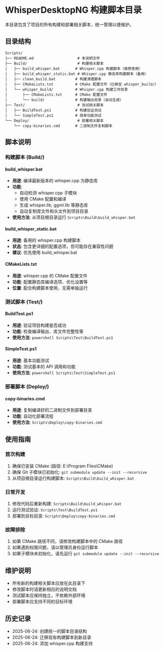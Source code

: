 # WhisperDesktopNG 构建脚本目录

本目录包含了项目的所有构建和部署相关脚本，统一管理以便维护。

## 目录结构

```
Scripts/
├── README.md                    # 本说明文件
├── Build/                       # 构建相关脚本
│   ├── build_whisper.bat       # Whisper.cpp 构建脚本（推荐使用）
│   ├── build_whisper_static.bat # Whisper.cpp 静态库构建脚本（备用）
│   ├── clean_build.bat         # 构建清理脚本
│   ├── CMakeLists.txt          # CMake 配置文件（已移至 whisper_build/）
│   └── whisper_build/          # Whisper.cpp 构建工作目录
│       ├── CMakeLists.txt      # CMake 配置文件
│       └── build/              # 构建输出目录（自动生成）
├── Test/                        # 测试相关脚本
│   ├── BuildTest.ps1           # 构建验证测试
│   └── SimpleTest.ps1          # 简单功能测试
└── Deploy/                      # 部署相关脚本
    └── copy-binaries.cmd       # 二进制文件复制脚本
```

## 脚本说明

### 构建脚本 (Build/)

#### build_whisper.bat
- **用途**: 编译最新版本的 whisper.cpp 为静态库
- **功能**: 
  - 自动检测 whisper.cpp 子模块
  - 使用 CMake 配置和编译
  - 生成 whisper.lib, ggml.lib 等静态库
  - 自动复制库文件和头文件到项目目录
- **使用方法**: 从项目根目录运行 `Scripts\Build\build_whisper.bat`

#### build_whisper_static.bat
- **用途**: 备用的 whisper.cpp 构建脚本
- **状态**: 包含更详细的配置选项，但可能存在兼容性问题
- **建议**: 优先使用 build_whisper.bat

#### CMakeLists.txt
- **用途**: whisper.cpp 的 CMake 配置文件
- **功能**: 配置静态库编译选项、优化设置等
- **位置**: 配合构建脚本使用，无需单独运行

### 测试脚本 (Test/)

#### BuildTest.ps1
- **用途**: 验证项目构建是否成功
- **功能**: 检查编译输出、库文件完整性等
- **使用方法**: `powershell Scripts\Test\BuildTest.ps1`

#### SimpleTest.ps1
- **用途**: 基本功能测试
- **功能**: 测试基本的 API 调用和功能
- **使用方法**: `powershell Scripts\Test\SimpleTest.ps1`

### 部署脚本 (Deploy/)

#### copy-binaries.cmd
- **用途**: 复制编译好的二进制文件到部署目录
- **功能**: 自动化部署流程
- **使用方法**: `Scripts\Deploy\copy-binaries.cmd`

## 使用指南

### 首次构建
1. 确保已安装 CMake (路径: E:\Program Files\CMake)
2. 确保 Git 子模块已初始化: `git submodule update --init --recursive`
3. 从项目根目录运行构建脚本: `Scripts\Build\build_whisper.bat`

### 日常开发
1. 修改代码后重新构建: `Scripts\Build\build_whisper.bat`
2. 运行测试验证: `Scripts\Test\BuildTest.ps1`
3. 部署到目标目录: `Scripts\Deploy\copy-binaries.cmd`

### 故障排除
1. 如果 CMake 路径不同，请修改构建脚本中的 CMake 路径
2. 如果遇到权限问题，请以管理员身份运行脚本
3. 如果子模块未初始化，请先运行 `git submodule update --init --recursive`

## 维护说明

- 所有新的构建相关脚本应放在此目录下
- 修改脚本时请更新相应的说明文档
- 测试脚本应保持独立，不依赖外部环境
- 部署脚本应支持不同的目标环境

## 历史记录

- 2025-06-24: 创建统一的脚本目录结构
- 2025-06-24: 迁移现有构建脚本到新目录
- 2025-06-24: 添加 whisper.cpp 构建支持
